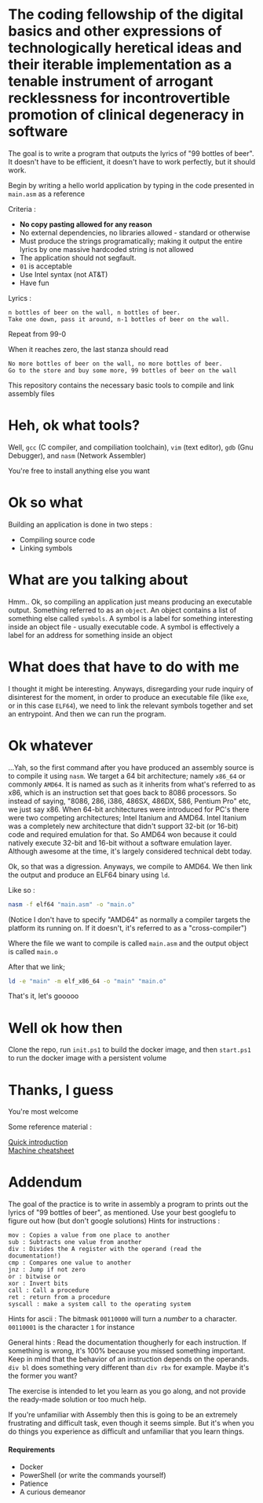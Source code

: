 # The coding fellowship of the digital basics and other expressions of technologically heretical ideas and their iterable implementation as a tenable instrument of arrogant recklessness for incontrovertible promotion of clinical degeneracy in software

The goal is to write a program that outputs the lyrics of "99 bottles of beer".
It doesn't have to be efficient, it doesn't have to work perfectly, but it should work.

Begin by writing a hello world application by typing in the code presented in `main.asm` as a reference

Criteria :
  - __No copy pasting allowed for any reason__
  - No external dependencies, no libraries allowed - standard or otherwise
  - Must produce the strings programatically; making it output the entire lyrics by one massive hardcoded string is not allowed
  - The application should not segfault.
  - `01` is acceptable
  - Use Intel syntax (not AT&T)
  - Have fun


Lyrics :

    n bottles of beer on the wall, n bottles of beer.
    Take one down, pass it around, n-1 bottles of beer on the wall.

Repeat from 99-0

When it reaches zero, the last stanza should read 

    No more bottles of beer on the wall, no more bottles of beer.
    Go to the store and buy some more, 99 bottles of beer on the wall

This repository contains the necessary basic tools to compile and link assembly files

# Heh, ok what tools?

Well, `gcc` (C compiler, and compiliation toolchain), `vim` (text editor), `gdb` (Gnu Debugger), and `nasm` (Network Assembler)

You're free to install anything else you want

# Ok so what

Building an application is done in two steps :
  - Compiling source code
  - Linking symbols

# What are you talking about

Hmm.. Ok, so compiling an application just means producing an executable output. Something referred to as an `object`. An object contains a list of something else called `symbols`. A symbol is a label for something interesting inside an object file - usually executable code. A symbol is effectively a label for an address for something inside an object

# What does that have to do with me

I thought it might be interesting.
Anyways, disregarding your rude inquiry of disinterest for the moment,
in order to produce an executable file (like `exe`, or in this case `ELF64`), we need to link the relevant symbols together and set an entrypoint. And then we can run the program.

# Ok whatever

...Yah, so the first command after you have produced an assembly source is to compile it using `nasm`. We target a 64 bit architecture; namely `x86_64` or commonly `AMD64`. It is named as such as it inherits from what's referred to as x86, which is an instruction set that goes back to 8086 processors. So instead of saying, "8086, 286, i386, 486SX, 486DX, 586, Pentium Pro" etc, we just say x86. When 64-bit architectures were introduced for PC's there were two competing architectures; Intel Itanium and AMD64. Intel Itanium was a completely new architecture that didn't support 32-bit (or 16-bit) code and required emulation for that. So AMD64 won because it could natively execute 32-bit and 16-bit without a software emulation layer. Although awesome at the time, it's largely considered technical debt today.

Ok, so that was a digression. Anyways, we compile to AMD64. We then link the output and produce an ELF64 binary using `ld`.

Like so :

```bash
nasm -f elf64 "main.asm" -o "main.o"
```

(Notice I don't have to specify "AMD64" as normally a compiler targets the platform its running on. If it doesn't, it's referred to as a "cross-compiler")

Where the file we want to compile is called `main.asm` and the output object is called `main.o`

After that we link;

```bash
ld -e "main" -m elf_x86_64 -o "main" "main.o"
```

That's it, let's gooooo

# Well ok how then

Clone the repo, run `init.ps1` to build the docker image, and then `start.ps1` to run the docker image with a persistent volume

# Thanks, I guess

You're most welcome

Some reference material :

[Quick introduction](assembly-introduction.md)  
[Machine cheatsheet](machine-cheatsheet.md)  

# Addendum

The goal of the practice is to write in assembly a program to prints out the lyrics of "99 bottles of beer", as mentioned.
Use your best googlefu to figure out how (but don't google solutions)
Hints for instructions :

    mov : Copies a value from one place to another
    sub : Subtracts one value from another
    div : Divides the A register with the operand (read the documentation!)
    cmp : Compares one value to another
    jnz : Jump if not zero
    or : bitwise or
    xor : Invert bits
    call : Call a procedure
    ret : return from a procedure
    syscall : make a system call to the operating system

Hints for ascii :
The bitmask `00110000` will turn a _number_ to a character. `00110001` is the character `1` for instance

General hints :
Read the documentation thougherly for each instruction. If something is wrong, it's 100% because you missed something important.
Keep in mind that the behavior of an instruction depends on the operands. `div bl` does something very different than `div rbx` for example. Maybe it's the former you want?

The exercise is intended to let you learn as you go along, and not provide the ready-made solution or too much help.

If you're unfamiliar with Assembly then this is going to be an extremely frustrating and difficult task, even though it seems simple.
But it's when you do things you experience as difficult and unfamiliar that you learn things.

#### Requirements

  - Docker
  - PowerShell (or write the commands yourself)
  - Patience
  - A curious demeanor
